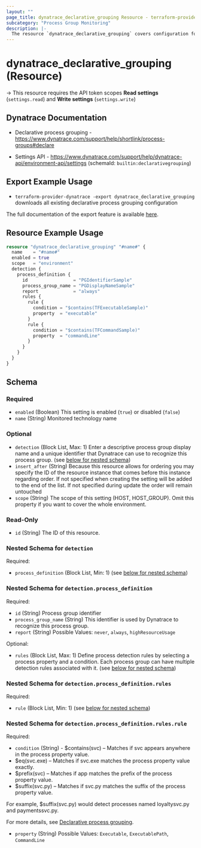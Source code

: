 ```yaml
---
layout: ""
page_title: dynatrace_declarative_grouping Resource - terraform-provider-dynatrace"
subcategory: "Process Group Monitoring"
description: |-
  The resource `dynatrace_declarative_grouping` covers configuration for declarative process grouping
---
```


# dynatrace_declarative_grouping (Resource)

-> This resource requires the API token scopes **Read settings** (`settings.read`) and **Write settings** (`settings.write`)

## Dynatrace Documentation

- Declarative process grouping - https://www.dynatrace.com/support/help/shortlink/process-groups#declare

- Settings API - https://www.dynatrace.com/support/help/dynatrace-api/environment-api/settings (schemaId: `builtin:declarativegrouping`)

## Export Example Usage

- `terraform-provider-dynatrace -export dynatrace_declarative_grouping` downloads all existing declarative process grouping configuration

The full documentation of the export feature is available [here](https://dt-url.net/h203qmc).

## Resource Example Usage

```terraform
resource "dynatrace_declarative_grouping" "#name#" {
  name    = "#name#"
  enabled = true
  scope   = "environment"
  detection {
    process_definition {
      id                 = "PGIdentifierSample"
      process_group_name = "PGDisplayNameSample"
      report             = "always"
      rules {
        rule {
          condition = "$contains(TFExecutableSample)"
          property  = "executable"
        }
        rule {
          condition = "$contains(TFCommandSample)"
          property  = "commandLine"
        }
      }
    }
  }
}
```

<!-- schema generated by tfplugindocs -->
## Schema

### Required

- `enabled` (Boolean) This setting is enabled (`true`) or disabled (`false`)
- `name` (String) Monitored technology name

### Optional

- `detection` (Block List, Max: 1) Enter a descriptive process group display name and a unique identifier that Dynatrace can use to recognize this process group. (see [below for nested schema](#nestedblock--detection))
- `insert_after` (String) Because this resource allows for ordering you may specify the ID of the resource instance that comes before this instance regarding order. If not specified when creating the setting will be added to the end of the list. If not specified during update the order will remain untouched
- `scope` (String) The scope of this setting (HOST, HOST_GROUP). Omit this property if you want to cover the whole environment.

### Read-Only

- `id` (String) The ID of this resource.

<a id="nestedblock--detection"></a>
### Nested Schema for `detection`

Required:

- `process_definition` (Block List, Min: 1) (see [below for nested schema](#nestedblock--detection--process_definition))

<a id="nestedblock--detection--process_definition"></a>
### Nested Schema for `detection.process_definition`

Required:

- `id` (String) Process group identifier
- `process_group_name` (String) This identifier is used by Dynatrace to recognize this process group.
- `report` (String) Possible Values: `never`, `always`, `highResourceUsage`

Optional:

- `rules` (Block List, Max: 1) Define process detection rules by selecting a process property and a condition. Each process group can have multiple detection rules associated with it. (see [below for nested schema](#nestedblock--detection--process_definition--rules))

<a id="nestedblock--detection--process_definition--rules"></a>
### Nested Schema for `detection.process_definition.rules`

Required:

- `rule` (Block List, Min: 1) (see [below for nested schema](#nestedblock--detection--process_definition--rules--rule))

<a id="nestedblock--detection--process_definition--rules--rule"></a>
### Nested Schema for `detection.process_definition.rules.rule`

Required:

- `condition` (String) - $contains(svc) – Matches if svc appears anywhere in the process property value.
- $eq(svc.exe) – Matches if svc.exe matches the process property value exactly.
- $prefix(svc) – Matches if app matches the prefix of the process property value.
- $suffix(svc.py) – Matches if svc.py matches the suffix of the process property value.

For example, $suffix(svc.py) would detect processes named loyaltysvc.py and paymentssvc.py.

For more details, see [Declarative process grouping](https://dt-url.net/j142w57).
- `property` (String) Possible Values: `Executable`, `ExecutablePath`, `CommandLine`
 